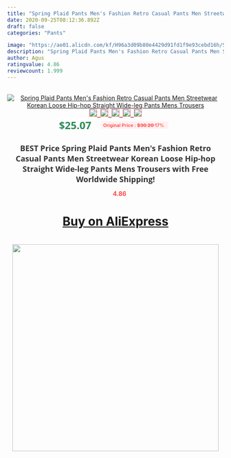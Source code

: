 ```yaml
---
title: "Spring Plaid Pants Men's Fashion Retro Casual Pants Men Streetwear Korean Loose Hip-hop Straight Wide-leg Pants Mens Trousers"
date: 2020-09-25T08:12:36.892Z
draft: false
categories: "Pants"

image: "https://ae01.alicdn.com/kf/H96a3d09b80e4429d91fd1f9e93cebd16h/Spring-Plaid-Pants-Men-s-Fashion-Retro-Casual-Pants-Men-Streetwear-Korean-Loose-Hip-hop-Straight.jpg"
description: "Spring Plaid Pants Men's Fashion Retro Casual Pants Men Streetwear Korean Loose Hip-hop Straight Wide-leg Pants Mens Trousers"
author: Agus
ratingvalue: 4.86
reviewcount: 1.999
---
```

<br>
<div style="text-align: center;">
<a href="https://s.click.aliexpress.com/e/_AVBAZr" target="_blank" rel="nofollow noopener noreferrer"><img alt="Spring Plaid Pants Men's Fashion Retro Casual Pants Men Streetwear Korean Loose Hip-hop Straight Wide-leg Pants Mens Trousers" class="magnifier-image" src="https://ae01.alicdn.com/kf/H96a3d09b80e4429d91fd1f9e93cebd16h/Spring-Plaid-Pants-Men-s-Fashion-Retro-Casual-Pants-Men-Streetwear-Korean-Loose-Hip-hop-Straight.jpg_640x640.jpg">
<br>
<img style="border:1px solid salmon" src="https://ae01.alicdn.com/kf/H96a3d09b80e4429d91fd1f9e93cebd16h/Spring-Plaid-Pants-Men-s-Fashion-Retro-Casual-Pants-Men-Streetwear-Korean-Loose-Hip-hop-Straight.jpg_120x120.jpg">&nbsp;&nbsp;<img style="border:1px solid salmon" src="https://ae01.alicdn.com/kf/He8a31d8877b64c4b8e1018b268c0bd048/Spring-Plaid-Pants-Men-s-Fashion-Retro-Casual-Pants-Men-Streetwear-Korean-Loose-Hip-hop-Straight.jpg_120x120.jpg">&nbsp;&nbsp;<img style="border:1px solid salmon" src="https://ae01.alicdn.com/kf/Hc756166870334a0e9e27936399a5d3730/Spring-Plaid-Pants-Men-s-Fashion-Retro-Casual-Pants-Men-Streetwear-Korean-Loose-Hip-hop-Straight.jpg_120x120.jpg">&nbsp;&nbsp;<img style="border:1px solid salmon" src="https://ae01.alicdn.com/kf/H44022ddc8b1542419b27a301c83d107ey/Spring-Plaid-Pants-Men-s-Fashion-Retro-Casual-Pants-Men-Streetwear-Korean-Loose-Hip-hop-Straight.jpg_120x120.jpg">&nbsp;&nbsp;<img style="border:1px solid salmon" src="https://ae01.alicdn.com/kf/Hc5819b2f483b4c9cbbed1cca46ba104c3/Spring-Plaid-Pants-Men-s-Fashion-Retro-Casual-Pants-Men-Streetwear-Korean-Loose-Hip-hop-Straight.jpg_120x120.jpg"></a></div><br0>
<div style="text-align: center;"><span style="background-color: white; border: 0px; box-sizing: border-box; color: seagreen; display: inline-block; font-family: &quot;open sans&quot; , &quot;arial&quot; , &quot;helvetica&quot; , sans-serif , &quot;heiti&quot;; font-size: 24px; font-stretch: inherit; font-weight: 700; line-height: inherit; margin: 0px 10px 0px 0px; padding: 0px; vertical-align: middle;">$25.07 </span>
<span style="background: rgb(255 , 241 , 241); border-radius: 3px; border: 0px; box-sizing: border-box; color: #ff4747; display: inline-block; font-family: inherit; font-size: 12px; font-stretch: inherit; font-style: inherit; font-variant: inherit; font-weight: 600; line-height: inherit; margin: 0px; padding: 2px 5px; transform: scale(0.9); vertical-align: middle;">Original Price : <b style="text-decoration: line-through;">$30.20 </b> 17%&nbsp;&nbsp;</span></div>
<h1 style="color: #333333; display: inline-block; font-family: &quot;open sans&quot; , &quot;arial&quot; , &quot;helvetica&quot; , sans-serif , &quot;heiti&quot;; font-size: 18px; font-stretch: inherit; font-weight: 700; text-align: center;">BEST Price Spring Plaid Pants Men's Fashion Retro Casual Pants Men Streetwear Korean Loose Hip-hop Straight Wide-leg Pants Mens Trousers with Free Worldwide Shipping!</h1>
<div style="color: #ff4747; text-align: center;">
<img src="https://4.bp.blogspot.com/-M0ZcTcb-5uY/XleCXlxnR4I/AAAAAAAAAEc/OrjgMkXV1oMQFaCRZj5HQwOCBcu3w1FegCPcBGAYYCw/s1600/star.png" style="height: 15px;">&nbsp;<b>4.86</b></div>
<div class="button_cont" align="center"><a class="buynow_a" href="https://s.click.aliexpress.com/e/_AVBAZr" target="_blank" rel="nofollow noopener noreferrer"><H1>Buy on AliExpress</H1></a></div><br>
<div class="separator" style="clear: both; text-align: center;">
<img src="https://lh3.googleusercontent.com/-pTy5HemUv9M/XlePHvY0dAI/AAAAAAAAAE4/0nX5iRUoIWY8eMW9Dpxeirr157OZliDIgCLcBGAsYHQ/s1600/badge.gif" width="480">
</div>
